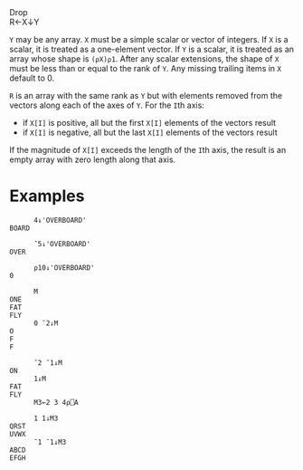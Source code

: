 <div class="heading">
  <div class="name">Drop</div>
  <div class="command">R←X↓Y</div>
</div>

`Y` may be any array.  `X` must be a simple scalar or vector of integers. If `X` is a scalar, it is treated as a one-element vector.  If `Y` is a scalar, it is treated as an array whose shape is `(⍴X)⍴1`. After any scalar extensions, the shape of `X` must be less than or equal to the rank of `Y`. Any missing trailing items in `X` default to 0.

`R` is an array with the same rank as `Y` but with elements removed from the vectors along each of the axes of `Y`. For the `I`th axis:

- if `X[I]` is positive, all but the first `X[I]` elements of the vectors result
- if `X[I]` is negative, all but the last `X[I]` elements of the vectors result

If the magnitude of `X[I]` exceeds the length of the `I`th axis, the result is an empty array with zero length along that axis.

# Examples
```apl
      4↓'OVERBOARD'
BOARD
 
      ¯5↓'OVERBOARD'
OVER
 
      ⍴10↓'OVERBOARD'
0
 
      M
ONE
FAT
FLY
      0 ¯2↓M
O
F
F
 
      ¯2 ¯1↓M
ON
      1↓M
FAT
FLY
      M3←2 3 4⍴⎕A
 
      1 1↓M3
QRST
UVWX
      ¯1 ¯1↓M3
ABCD
EFGH
```
